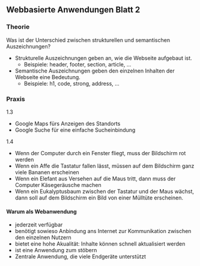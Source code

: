 ## Webbasierte Anwendungen Blatt 2

### Theorie

Was ist der Unterschied zwischen strukturellen und semantischen Auszeichnungen?

- Strukturelle Auszeichnungen geben an, wie die Webseite aufgebaut ist.
  - Beispiele: header, footer, section, article, ...
- Semantische Auszeichnungen geben den einzelnen Inhalten der Webseite eine Bedeutung. 
  - Beispiele: h1, code, strong, address, ...

### Praxis

1.3

- Google Maps fürs Anzeigen des Standorts
- Google Suche für eine einfache Sucheinbindung

1.4

- Wenn der Computer durch ein Fenster fliegt, muss der Bildschirm rot werden
- Wenn ein Affe die Tastatur fallen lässt, müssen auf dem Bildschirm ganz viele Bananen erscheinen
- Wenn ein Elefant aus Versehen auf die Maus tritt, dann muss der Computer Käsegeräusche machen
- Wenn ein Eukalyptusbaum  zwischen der Tastatur und der Maus wächst, dann soll auf dem Bildschirm ein Bild von einer Mülltüte erscheinen.

#### Warum als Webanwendung

- jederzeit verfügbar
- benötigt sowieso Anbindung ans Internet zur Kommunikation zwischen den einzelnen Nutzern
- bietet eine hohe Akualität: Inhalte können schnell aktualisiert werden
- ist eine Anwendung zum stöbern
- Zentrale Anwendung, die viele Endgeräte unterstützt

